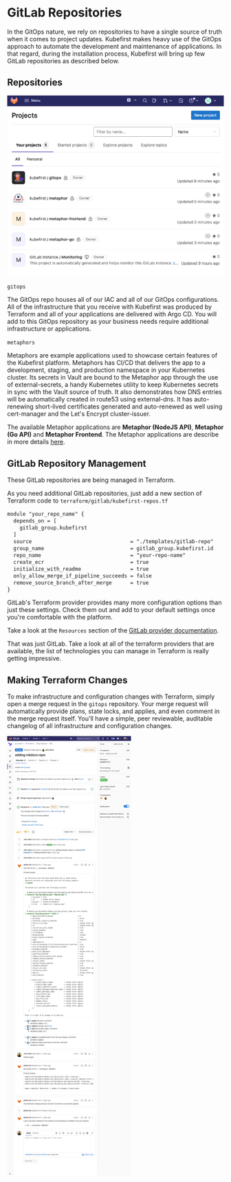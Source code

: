 # GitLab Repositories

In the GitOps nature, we rely on repositories to have a single source of truth when it comes to project updates. 
Kubefirst makes heavy use of the GitOps approach to automate the development and maintenance of applications. In that regard,
during the installation process, Kubefirst will bring up few GitLab repositories as described below.

## Repositories

![GitLab repositories](../../img/kubefirst/gitlab-repositories/gitlab-repositories.png)

`gitops`

The GitOps repo houses all of our IAC and all of our GitOps configurations. All of the infrastructure that you receive 
with Kubefirst was produced by Terraform and all of your applications are delivered with Argo CD. You will add to this 
GitOps repository as your business needs require additional infrastructure or applications.

`metaphors`

Metaphors are example applications used to showcase certain features of the Kubefirst platform. Metaphors has CI/CD 
that delivers the app to a development, staging, and production namespace in your Kubernetes cluster. Its secrets in 
Vault are bound to the Metaphor app through the use of external-secrets, a handy Kubernetes utility to keep Kubernetes 
secrets in sync with the Vault source of truth. It also demonstrates how DNS entries will be automatically 
created in route53 using external-dns. It has auto-renewing short-lived certificates generated and auto-renewed as well 
using cert-manager and the Let's Encrypt cluster-issuer.

The available Metaphor applications are **Metaphor (NodeJS API)**, **Metaphor (Go API)** and **Metaphor Frontend**.
The Metaphor applications are describe in more details [here](../../common/metaphors.md).

## GitLab Repository Management

These GitLab repositories are being managed in Terraform.

As you need additional GitLab repositories, just add a new section of Terraform code to 
`terraform/gitlab/kubefirst-repos.tf`

```
module "your_repo_name" {
  depends_on = [
    gitlab_group.kubefirst
  ]
  source                                = "./templates/gitlab-repo"
  group_name                            = gitlab_group.kubefirst.id
  repo_name                             = "your-repo-name"
  create_ecr                            = true
  initialize_with_readme                = true
  only_allow_merge_if_pipeline_succeeds = false
  remove_source_branch_after_merge      = true
}
```

GitLab's Terraform provider provides many more configuration options than just these settings. Check them out and add to your 
default settings once you're comfortable with the platform.

Take a look at the `Resources` section of the 
[GitLab provider documentation](https://registry.terraform.io/providers/gitlabhq/gitlab/latest/docs/resources).

That was just GitLab. Take a look at all of the terraform providers that are available, the list of technologies you 
can manage in Terraform is really getting impressive. [](https://www.terraform.io/docs/providers/index.html)

## Making Terraform Changes

To make infrastructure and configuration changes with Terraform, simply open a merge request in the `gitops` repository.
Your merge request will automatically provide plans, state locks, and applies, and even comment in the merge request 
itself. You'll have a simple, peer reviewable, auditable changelog of all infrastructure and configuration changes.

![](../../img/kubefirst/gitlab-repositories/terraform-atlantis-merge-request.png)
